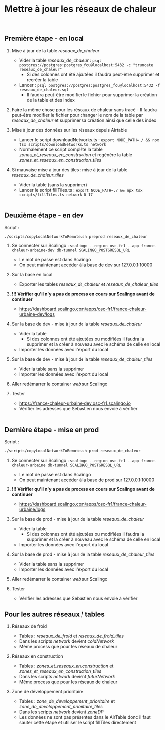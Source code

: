 # Mettre à jour les réseaux de chaleur
<br/>

## Première étape - en local

1. Mise à jour de la table *reseaux_de_chaleur*
    - Vider la table *reseaux_de_chaleur* : `psql postgres://postgres:postgres_fcu@localhost:5432 -c "truncate reseaux_de_chaleur"`
        - Si des colonnes ont été ajoutées il faudra peut-être supprimer et recréer la table
    - Lancer : `psql postgres://postgres:postgres_fcu@localhost:5432 -f reseaux_de_chaleur.sql`
        - Il faudra peut-être modifier le fichier pour supprimer la création de la table et des index

2. Faire la même chose pour les réseaux de chaleur sans tracé
        - Il faudra peut-être modifier le fichier pour changer le nom de la table par *reseaux_de_chaleur* et supprimer sa création ainsi que celle des index

3. Mise à jour des données sur les réseaux depuis Airtable
    - Lancer le script downloadNetworks.ts : `export NODE_PATH=./ && npx tsx scripts/downloadNetworks.ts network`
    - Normalement ce script complète la table *zones_et_reseaux_en_construction* et regénère la table *zones_et_reseaux_en_construction_tiles*

4. Si mauvaise mise à jour des tiles : mise à jour de la table *reseaux_de_chaleur_tiles*
    - Vider la table (sans la supprimer)
    - Lancer le script fillTiles.ts : `export NODE_PATH=./ && npx tsx scripts/fillTiles.ts network 0 17`
<br/><br/>

## Deuxième étape - en dev

Script :
```sh
./scripts/copyLocalNetworkToRemote.sh preprod reseaux_de_chaleur
```

1. Se connecter sur Scalingo : `scalingo --region osc-fr1 --app france-chaleur-urbaine-dev db-tunnel SCALINGO_POSTGRESQL_URL`
    - Le mot de passe est dans Scalingo
    - On peut maintenant accéder à la base de dev sur 127.0.0.1:10000

2. Sur la base en local
    - Exporter les tables *reseaux_de_chaleur* et *reseaux_de_chaleur_tiles*

3. **!!! Vérifier qu'il n'y a pas de process en cours sur Scalingo avant de continuer**
    - https://dashboard.scalingo.com/apps/osc-fr1/france-chaleur-urbaine-dev/logs

4. Sur la base de dev - mise à jour de la table *reseaux_de_chaleur*
    - Vider la table
        - Si des colonnes ont été ajoutées ou modifiées il faudra la supprimer et la créer à nouveau avec le schéma de celle en local
    - Importer les données avec l'export du local

5. Sur la base de dev - mise à jour de la table *reseaux_de_chaleur_tiles*
    - Vider la table sans la supprimer
    - Importer les données avec l'export du local

6. Aller redémarrer le container *web* sur Scalingo

7. Tester
    - https://france-chaleur-urbaine-dev.osc-fr1.scalingo.io
    - Vérifier les adresses que Sebastien nous envoie à vérifier
<br/><br/>

## Dernière étape - mise en prod

Script :
```sh
./scripts/copyLocalNetworkToRemote.sh prod reseaux_de_chaleur
```

1. Se connecter sur Scalingo : `scalingo --region osc-fr1 --app france-chaleur-urbaine db-tunnel SCALINGO_POSTGRESQL_URL`
    - Le mot de passe est dans Scalingo
    - On peut maintenant accéder à la base de prod sur 127.0.0.1:10000

2. **!!! Vérifier qu'il n'y a pas de process en cours sur Scalingo avant de continuer**
    - https://dashboard.scalingo.com/apps/osc-fr1/france-chaleur-urbaine/logs

3. Sur la base de prod - mise à jour de la table *reseaux_de_chaleur*
    - Vider la table
        - Si des colonnes ont été ajoutées ou modifiées il faudra la supprimer et la créer à nouveau avec le schéma de celle en local
    - Importer les données avec l'export du local

4. Sur la base de prod - mise à jour de la table *reseaux_de_chaleur_tiles*
    - Vider la table sans la supprimer
    - Importer les données avec l'export du local

5. Aller redémarrer le container *web* sur Scalingo

6. Tester
    - Vérifier les adresses que Sebastien nous envoie à vérifier


## Pour les autres réseaux / tables

1. Réseaux de froid
    - Tables : *reseaux_de_froid* et *reseaux_de_froid_tiles*
    - Dans les scripts *network* devient *coldNetwork*
    - Même process que pour les réseaux de chaleur

2. Réseaux en construction
    - Tables : *zones_et_reseaux_en_construction* et *zones_et_reseaux_en_construction_tiles*
    - Dans les scripts *network* devient *futurNetwork*
    - Même process que pour les réseaux de chaleur

2. Zone de développement prioritaire
    - Tables : *zone_de_developpement_prioritaire* et *zone_de_developpement_prioritaire_tiles*
    - Dans les scripts *network* devient *zoneDP*
    - Les données ne sont pas présentes dans le AirTable donc il faut sauter cette étape et utiliser le script fillTiles directement
